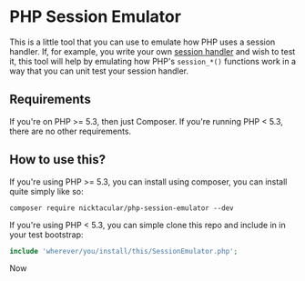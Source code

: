 # PHP Session Emulator

This is a little tool that you can use to emulate how PHP uses a session handler. If, for example, you write your own [session handler](https://github.com/nicktacular/php-mongo-session) and wish to test it, this tool will help by emulating how PHP's `session_*()` functions work in a way that you can unit test your session handler.

## Requirements

If you're on PHP >= 5.3, then just Composer. If you're running PHP < 5.3, there are no other requirements.

## How to use this?

If you're using PHP >= 5.3, you can install using composer, you can install quite simply like so:

```
composer require nicktacular/php-session-emulator --dev
```

If you're using PHP < 5.3, you can simple clone this repo and include in in your test bootstrap:

```php
include 'wherever/you/install/this/SessionEmulator.php';
```

Now 